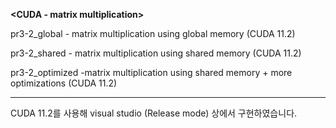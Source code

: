 **<CUDA - matrix multiplication>**

pr3-2_global - matrix multiplication using global memory (CUDA 11.2)

pr3-2_shared - matrix multiplication using shared memory (CUDA 11.2)

pr3-2_optimized -matrix multiplication using shared memory + more optimizations (CUDA 11.2)

---------------------------------------
CUDA 11.2를 사용해 visual studio (Release mode) 상에서 구현하였습니다.
